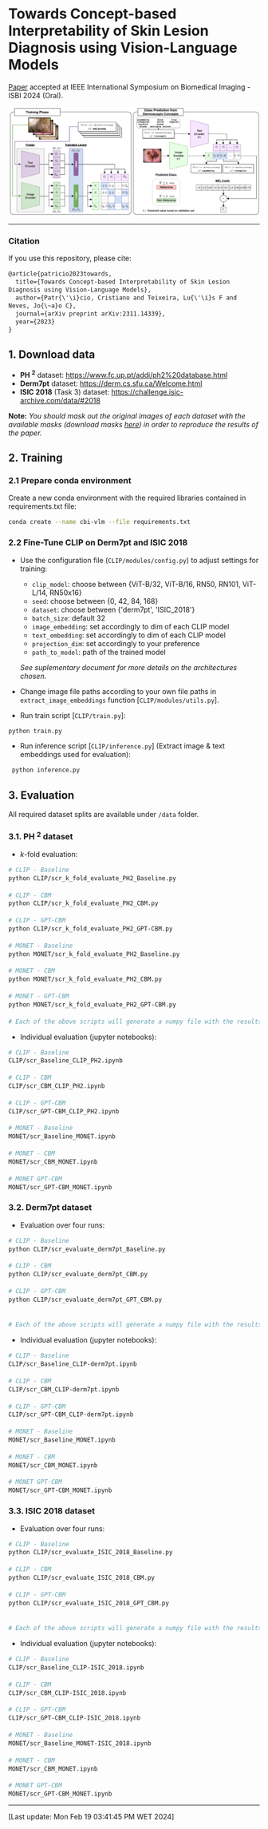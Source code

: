 # Towards Concept-based Interpretability of Skin Lesion Diagnosis using Vision-Language Models

[Paper](https://arxiv.org/abs/2311.14339) accepted at IEEE International Symposium on Biomedical Imaging - ISBI 2024 (Oral).

<img title="ISBI 2024" alt="Towards Concept-based Interpretability of Skin Lesion Diagnosis using Vision-Language Models" src="assets/model_architecture.png">

---

### Citation

If you use this repository, please cite:

```
@article{patricio2023towards,
  title={Towards Concept-based Interpretability of Skin Lesion Diagnosis using Vision-Language Models},
  author={Patr{\'\i}cio, Cristiano and Teixeira, Lu{\'\i}s F and Neves, Jo{\~a}o C},
  journal={arXiv preprint arXiv:2311.14339},
  year={2023}
}
```

## 1. Download data
- **PH $^2$** dataset: https://www.fc.up.pt/addi/ph2%20database.html
- **Derm7pt** dataset: https://derm.cs.sfu.ca/Welcome.html
- **ISIC 2018** (Task 3) dataset: https://challenge.isic-archive.com/data/#2018

**Note:** *You should mask out the original images of each dataset with the available masks (download masks [here](https://ubipt-my.sharepoint.com/:u:/g/personal/cristiano_patricio_ubi_pt/EaYoENWGK3ZLvmMCrOgp6qcBu7v9-hK__lGr4yuKpkneVA?e=ywBfty)) in order to reproduce the results of the paper.*


## 2. Training 
### 2.1 Prepare conda environment

Create a new conda environment with the required libraries contained in requirements.txt file:

```bash
conda create --name cbi-vlm --file requirements.txt
```
### 2.2 Fine-Tune CLIP on Derm7pt and ISIC 2018

- Use the configuration file (`CLIP/modules/config.py`) to adjust settings for training:
    - `clip_model`: choose between {ViT-B/32, ViT-B/16, RN50, RN101, ViT-L/14, RN50x16}
    - `seed`: choose between {0, 42, 84, 168}
    - `dataset`: choose between {'derm7pt', 'ISIC_2018'}
    - `batch_size`: default 32
    - `image_embedding`: set accordingly to dim of each CLIP model
    - `text_embedding`: set accordingly to dim of each CLIP model
    - `projection_dim`: set accordingly to your preference
    - `path_to_model`: path of the trained model 

    *See suplementary document for more details on the architectures chosen.*

- Change image file paths according to your own file paths in `extract_image_embeddings` function [`CLIP/modules/utils.py`].

- Run train script [`CLIP/train.py`]:
 ```python
 python train.py
 ```

- Run inference script [`CLIP/inference.py`] (Extract image & text embeddings used for evaluation):
```python
 python inference.py
```

## 3. Evaluation

All required dataset splits are available under `/data` folder.

### 3.1. PH $^2$ dataset

- $k$-fold evaluation:

```bash
# CLIP - Baseline
python CLIP/scr_k_fold_evaluate_PH2_Baseline.py

# CLIP - CBM
python CLIP/scr_k_fold_evaluate_PH2_CBM.py

# CLIP - GPT-CBM
python CLIP/scr_k_fold_evaluate_PH2_GPT-CBM.py

# MONET - Baseline
python MONET/scr_k_fold_evaluate_PH2_Baseline.py

# MONET - CBM
python MONET/scr_k_fold_evaluate_PH2_CBM.py

# MONET - GPT-CBM
python MONET/scr_k_fold_evaluate_PH2_GPT-CBM.py

# Each of the above scripts will generate a numpy file with the results. Read the file to analyze the results.
```

- Individual evaluation (jupyter notebooks):
```bash
# CLIP - Baseline
CLIP/scr_Baseline_CLIP_PH2.ipynb

# CLIP - CBM
CLIP/scr_CBM_CLIP_PH2.ipynb

# CLIP - GPT-CBM
CLIP/scr_GPT-CBM_CLIP_PH2.ipynb

# MONET - Baseline
MONET/scr_Baseline_MONET.ipynb

# MONET - CBM
MONET/scr_CBM_MONET.ipynb

# MONET GPT-CBM
MONET/scr_GPT-CBM_MONET.ipynb
```

### 3.2. Derm7pt dataset

- Evaluation over four runs:

```bash
# CLIP - Baseline
python CLIP/scr_evaluate_derm7pt_Baseline.py

# CLIP - CBM
python CLIP/scr_evaluate_derm7pt_CBM.py

# CLIP - GPT-CBM
python CLIP/scr_evaluate_derm7pt_GPT_CBM.py


# Each of the above scripts will generate a numpy file with the results. Read the file to analyze the results.
```

- Individual evaluation (jupyter notebooks):
```bash
# CLIP - Baseline
CLIP/scr_Baseline_CLIP-derm7pt.ipynb

# CLIP - CBM
CLIP/scr_CBM_CLIP-derm7pt.ipynb

# CLIP - GPT-CBM
CLIP/scr_GPT-CBM_CLIP-derm7pt.ipynb

# MONET - Baseline
MONET/scr_Baseline_MONET.ipynb

# MONET - CBM
MONET/scr_CBM_MONET.ipynb

# MONET GPT-CBM
MONET/scr_GPT-CBM_MONET.ipynb
```

### 3.3. ISIC 2018 dataset

- Evaluation over four runs:

```bash
# CLIP - Baseline
python CLIP/scr_evaluate_ISIC_2018_Baseline.py

# CLIP - CBM
python CLIP/scr_evaluate_ISIC_2018_CBM.py

# CLIP - GPT-CBM
python CLIP/scr_evaluate_ISIC_2018_GPT_CBM.py


# Each of the above scripts will generate a numpy file with the results. Read the file to analyze the results.
```

- Individual evaluation (jupyter notebooks):
```bash
# CLIP - Baseline
CLIP/scr_Baseline_CLIP-ISIC_2018.ipynb

# CLIP - CBM
CLIP/scr_CBM_CLIP-ISIC_2018.ipynb

# CLIP - GPT-CBM
CLIP/scr_GPT-CBM_CLIP-ISIC_2018.ipynb

# MONET - Baseline
MONET/scr_Baseline_MONET-ISIC_2018.ipynb

# MONET - CBM
MONET/scr_CBM_MONET.ipynb

# MONET GPT-CBM
MONET/scr_GPT-CBM_MONET.ipynb
```

---

[Last update: Mon Feb 19 03:41:45 PM WET 2024]
